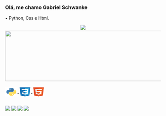 ### Olá, me chamo Gabriel Schwanke

▪ Python, Css e Html.

<div align="center">
  <a href="https://github.com/gabrielschwanke">
  <img height="160em" src="https://github-readme-stats.vercel.app/api?username=gabrielschwanke&show_icons=true&theme=nord&include_all_commits=true&count_private=true"/>
  <img height="163em" width="700" src="https://github-readme-stats.vercel.app/api/top-langs/?username=gabrielschwanke&layout=compact&langs_count=7&theme=nord"/>
</div>

<div style="display: inline_block"><br>
  <img align="center" alt="gabriel-Python" height="30" width="40" src="https://raw.githubusercontent.com/devicons/devicon/master/icons/python/python-original.svg">
  <img align="center" alt="gabriel-CSS" height="30" width="40" src="https://raw.githubusercontent.com/devicons/devicon/master/icons/css3/css3-original.svg">
  <img align="center" alt="gabriel-HTML" height="30" width="40" src="https://raw.githubusercontent.com/devicons/devicon/master/icons/html5/html5-original.svg">
</div>

##

<div> 
  <a href ="https://api.whatsapp.com/send?phone=5553984619707&text=Ol%C3%A1%20me%20chamo%20Gabriel%2C%20como%20posso%20te%20ajudar%3F%20"><img src="https://img.shields.io/badge/WhatsApp-25D366?style=for-the-badge&logo=whatsapp&logoColor=white" target"_blank"></a>
  <a href="https://www.instagram.com/gabriel.schwanke/" target="_blank"><img src="https://img.shields.io/badge/-Instagram-%23E4405F?style=for-the-badge&logo=instagram&logoColor=white" target="_blank"></a>
  <a href = "mailto:contato.schwanke@gmail.com"><img src="https://img.shields.io/badge/-Gmail-%23333?style=for-the-badge&logo=gmail&logoColor=red" target="_blank"></a>
  <a href="https://www.linkedin.com/in/gabriel-schwanke-4a2297235/" target="_blank"><img src="https://img.shields.io/badge/-LinkedIn-%230077B5?style=for-the-badge&logo=linkedin&logoColor=white" target="_blank"></a> 
  
</div>
